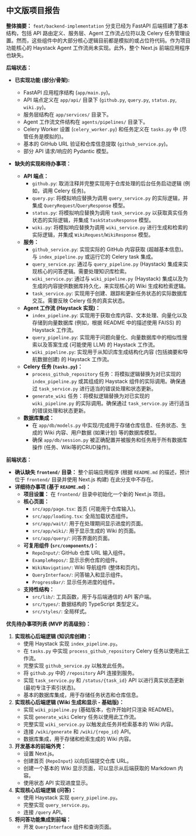 ## **中文版项目报告**

**整体摘要：**
`feat/backend-implementation` 分支已经为 FastAPI 后端搭建了基本结构，包括 API 路由定义、服务层、Agent 工作流占位符以及 Celery 任务管理设置。然而，这些组件中的大部分核心逻辑目前都是模拟的或占位符代码。作为项目功能核心的 Haystack Agent 工作流尚未实现。此外，整个 Next.js 前端应用程序也缺失。

**后端状态：**

*   **已实现功能 (部分/骨架):**
    *   FastAPI 应用程序结构 (`app/main.py`)。
    *   API 端点定义在 `app/api/` 目录下 (`github.py`, `query.py`, `status.py`, `wiki.py`)。
    *   服务层结构在 `app/services/` 目录下。
    *   Agent 工作流文件结构在 `agents/pipelines/` 目录下。
    *   Celery Worker 设置 (`celery_worker.py`) 和任务定义在 `tasks.py` 中 (尽管任务是模拟的)。
    *   基本的 GitHub URL 验证和仓库信息提取 (`github_service.py`)。
    *   部分 API 请求/响应的 Pydantic 模型。

*   **缺失的实现和待办事项：**
    *   **API 端点：**
        *   `github.py`: 取消注释并完整实现用于仓库处理的后台任务启动逻辑 (例如，调用 Celery 任务)。
        *   `query.py`: 将模拟响应替换为调用 `query_service.py` 的实际逻辑，并集成 `QueryRequest`/`QueryResponse` 模型。
        *   `status.py`: 将模拟响应替换为调用 `task_service.py` 以获取真实任务状态的实际逻辑，并集成 `TaskStatusResponse` 模型。
        *   `wiki.py`: 将模拟响应替换为调用 `wiki_service.py` 进行生成和检索的实际逻辑，并集成 `WikiRequest`/`WikiResponse` 模型。
    *   **服务：**
        *   `github_service.py`: 实现实际的 GitHub 内容获取 (超越基本信息)。与 `index_pipeline.py` 或运行它的 Celery task 集成。
        *   `query_service.py`: 通过与 `query_pipeline.py` (Haystack) 集成来实现核心的问答逻辑。需要处理知识库检索。
        *   `wiki_service.py`: 通过与 `wiki_pipeline.py` (Haystack) 集成以及为生成的内容提供数据库持久化，来实现核心的 Wiki 生成和检索逻辑。
        *   `task_service.py`: 实现用于创建、跟踪和更新任务状态的实际数据库交互。需要反映 Celery 任务的真实状态。
    *   **Agent 工作流 (Haystack 实现)：**
        *   `index_pipeline.py`: 实现用于获取仓库内容、文本处理、向量化以及存储到向量数据库 (例如，根据 README 中的描述使用 FAISS) 的 Haystack 工作流。
        *   `query_pipeline.py`: 实现用于问题向量化、向量数据库中的相似性搜索以及答案生成 (可能使用 LLM) 的 Haystack 工作流。
        *   `wiki_pipeline.py`: 实现用于从知识库生成结构化内容 (包括摘要和导航数据创建) 的 Haystack 工作流。
    *   **Celery 任务 (`tasks.py`)：**
        *   `process_github_repository` 任务：将模拟逻辑替换为对已实现的 `index_pipeline.py` 或其组成的 Haystack 组件的实际调用。确保通过 `task_service.py` 进行适当的错误处理和状态更新。
        *   `generate_wiki` 任务：将模拟逻辑替换为对已实现的 `wiki_pipeline.py` 的实际调用。确保通过 `task_service.py` 进行适当的错误处理和状态更新。
    *   **数据库集成：**
        *   在 `app/db/models.py` 中实现/完成用于存储仓库信息、任务状态、生成的 Wiki 内容、用户数据 (如果计划) 等的数据库模型。
        *   确保 `app/db/session.py` 被正确配置并被服务和任务用于所有数据库操作 (任务、Wiki等的CRUD操作)。

**前端状态：**

*   **确认缺失 `frontend/` 目录：** 整个前端应用程序 (根据 `README.md` 的描述，预计位于 `frontend/` 目录并使用 Next.js 构建) 在此分支中不存在。
*   **详细待办事项 (基于 `README.md`)：**
    *   **项目设置：** 在 `frontend/` 目录中初始化一个新的 Next.js 项目。
    *   **核心页面：**
        *   `src/app/page.tsx`: 首页 (可能用于仓库输入)。
        *   `src/app/loading.tsx`: 全局加载状态组件。
        *   `src/app/wait/`: 用于在处理期间显示进度的页面。
        *   `src/app/wiki/`: 用于显示生成的 Wiki 的页面。
        *   `src/app/query/`: 问答界面的页面。
    *   **可复用组件 (`src/components/`)：**
        *   `RepoInput/`: GitHub 仓库 URL 输入组件。
        *   `ExampleRepos/`: 显示示例仓库的组件。
        *   `WikiNavigation/`: Wiki 导航组件 (整体和页内)。
        *   `QueryInterface/`: 问答输入和显示组件。
        *   `ProgressBar/`: 显示任务进度的组件。
    *   **支持性结构：**
        *   `src/lib/`: 工具函数，用于与后端通信的 API 客户端。
        *   `src/types/`: 数据结构的 TypeScript 类型定义。
        *   `src/styles/`: 全局样式。

**优先待办事项列表 (MVP 的高级别)：**

1.  **实现核心后端逻辑 (知识库创建)：**
    *   使用 Haystack 实现 `index_pipeline.py`。
    *   在 `tasks.py` 中实现 `process_github_repository` Celery 任务以使用此工作流。
    *   完整实现 `github_service.py` 以触发此任务。
    *   将 `github.py` 中的 `/repository` API 连接到服务。
    *   实现 `task_service.py` 和 `/status/{task_id}` API 以进行真实状态更新 (最初专注于索引状态)。
    *   基本的数据库集成，用于存储任务状态和仓库信息。
2.  **实现核心后端逻辑 (Wiki 生成和显示 - 基础版)：**
    *   实现 `wiki_pipeline.py` (基础版本，也许开始时只渲染 README)。
    *   实现 `generate_wiki` Celery 任务以使用此工作流。
    *   完整实现 `wiki_service.py` 以触发此任务并检索基本的 Wiki 内容。
    *   连接 `/wiki/generate` 和 `/wiki/{repo_id}` API。
    *   数据库集成，用于存储和检索生成的 Wiki 内容。
3.  **开发基本的前端外壳：**
    *   设置 Next.js。
    *   创建首页 (`RepoInput`) 以向后端提交仓库 URL。
    *   创建一个基本的 Wiki 显示页面，可以显示从后端获取的 Markdown 内容。
    *   使用状态 API 实现进度显示。
4.  **实现核心后端逻辑 (问答)：**
    *   使用 Haystack 实现 `query_pipeline.py`。
    *   完整实现 `query_service.py`。
    *   连接 `/query` API。
5.  **将问答功能集成到前端：**
    *   开发 `QueryInterface` 组件和查询页面。
